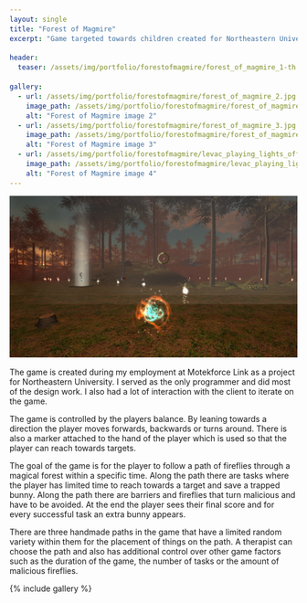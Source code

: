 ```yaml
---
layout: single
title: "Forest of Magmire" 
excerpt: "Game targeted towards children created for Northeastern University"

header:
  teaser: /assets/img/portfolio/forestofmagmire/forest_of_magmire_1-th.jpg

gallery:
  - url: /assets/img/portfolio/forestofmagmire/forest_of_magmire_2.jpg
    image_path: /assets/img/portfolio/forestofmagmire/forest_of_magmire_2-th.jpg
    alt: "Forest of Magmire image 2"
  - url: /assets/img/portfolio/forestofmagmire/forest_of_magmire_3.jpg
    image_path: /assets/img/portfolio/forestofmagmire/forest_of_magmire_3-th.jpg
    alt: "Forest of Magmire image 3"
  - url: /assets/img/portfolio/forestofmagmire/levac_playing_lights_off.jpg
    image_path: /assets/img/portfolio/forestofmagmire/levac_playing_lights_off-th.jpg
    alt: "Forest of Magmire image 4" 
---
```


![Forest of Magmire header image](/assets/img/portfolio/forestofmagmire/forest_of_magmire_1.jpg)

The game is created during my employment at Motekforce Link as a project for Northeastern University.  I served as the only programmer and did most of the design work. I also had a lot of interaction with the client to iterate on the game.

The game is controlled by the players balance. By leaning towards a direction the player moves forwards, backwards or turns around. There is also a marker attached to the hand of the player which is used so that the player can reach towards targets.
 
The goal of the game is for the player to follow a path of fireflies through a magical forest within a specific time. Along the path there are tasks where the player has limited time to reach towards a target and save a trapped bunny. Along the path there are barriers and fireflies that turn malicious and have to be avoided. At the end the player sees their final score and for every successful task an extra bunny appears.

There are three handmade paths in the game that have a limited random variety within them for the placement of things on the path. A therapist can choose the path and also has additional control over other game factors such as the duration of the game, the number of tasks or the amount of malicious fireflies.

{% include gallery %}